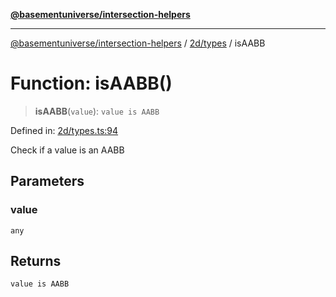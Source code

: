 [**@basementuniverse/intersection-helpers**](../../../README.md)

***

[@basementuniverse/intersection-helpers](../../../README.md) / [2d/types](../README.md) / isAABB

# Function: isAABB()

> **isAABB**(`value`): `value is AABB`

Defined in: [2d/types.ts:94](https://github.com/basementuniverse/intersection-helpers/blob/3a364a58f0714fe52065b40529091d774e3a1a50/src/2d/types.ts#L94)

Check if a value is an AABB

## Parameters

### value

`any`

## Returns

`value is AABB`
